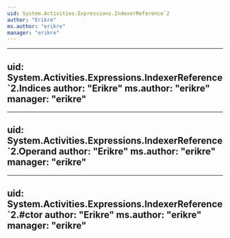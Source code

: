 ```yaml
---
uid: System.Activities.Expressions.IndexerReference`2
author: "Erikre"
ms.author: "erikre"
manager: "erikre"
---
```


---
uid: System.Activities.Expressions.IndexerReference`2.Indices
author: "Erikre"
ms.author: "erikre"
manager: "erikre"
---

---
uid: System.Activities.Expressions.IndexerReference`2.Operand
author: "Erikre"
ms.author: "erikre"
manager: "erikre"
---

---
uid: System.Activities.Expressions.IndexerReference`2.#ctor
author: "Erikre"
ms.author: "erikre"
manager: "erikre"
---
